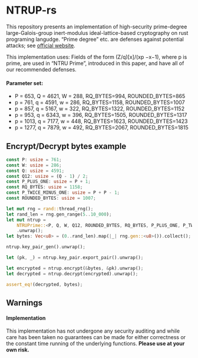 
# NTRUP-rs

This repository presents an implementation of high-security prime-degree large-Galois-group inert-modulus ideal-lattice-based cryptography on rust programing langudge.
“Prime degree” etc. are defenses against potential attacks; see [official website](https://www.ntru.org/).

This implementation uses: Fields of the form (Z/q)[x]/(xp −x−1), where p is prime, are used in “NTRU Prime”, introduced in this paper, and have all of our recommended defenses.

#### Parameter set:
* P = 653, Q = 4621, W = 288, RQ_BYTES=994, ROUNDED_BYTES=865
* p = 761, q = 4591, w = 286, RQ_BYTES=1158, ROUNDED_BYTES=1007
* p = 857, q = 5167, w = 322, RQ_BYTES=1322, ROUNDED_BYTES=1152
* p = 953, q = 6343, w = 396, RQ_BYTES=1505, ROUNDED_BYTES=1317
* p = 1013, q = 7177, w = 448, RQ_BYTES=1623, ROUNDED_BYTES=1423
* p = 1277, q = 7879, w = 492, RQ_BYTES=2067, ROUNDED_BYTES=1815

## Encrypt/Decrypt bytes example
```rust
const P: usize = 761;
const W: usize = 286;
const Q: usize = 4591;
const Q12: usize = (Q - 1) / 2;
const P_PLUS_ONE: usize = P + 1;
const RQ_BYTES: usize = 1158;
const P_TWICE_MINUS_ONE: usize = P + P - 1;
const ROUNDED_BYTES: usize = 1007;

let mut rng = rand::thread_rng();
let rand_len = rng.gen_range(5..10_000);
let mut ntrup =
    NTRUPrime::<P, Q, W, Q12, ROUNDED_BYTES, RQ_BYTES, P_PLUS_ONE, P_TWICE_MINUS_ONE>::new()
    .unwrap();
let bytes: Vec<u8> = (0..rand_len).map(|_| rng.gen::<u8>()).collect();

ntrup.key_pair_gen().unwrap();

let (pk, _) = ntrup.key_pair.export_pair().unwrap();

let encrypted = ntrup.encrypt(&bytes, &pk).unwrap();
let decrypted = ntrup.decrypt(encrypted).unwrap();

assert_eq!(decrypted, bytes);
```

## Warnings

#### Implementation 
This implementation has not undergone any security auditing and while care has been taken no guarantees can be made for either correctness or the constant time running of the underlying functions. **Please use at your own risk.**
